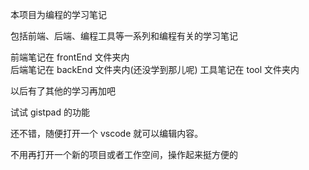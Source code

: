 本项目为编程的学习笔记

包括前端、后端、编程工具等一系列和编程有关的学习笔记

前端笔记在 frontEnd 文件夹内  
后端笔记在 backEnd 文件夹内(还没学到那儿呢)
工具笔记在 tool 文件夹内

以后有了其他的学习再加吧

试试 gistpad 的功能

还不错，随便打开一个 vscode 就可以编辑内容。

不用再打开一个新的项目或者工作空间，操作起来挺方便的
